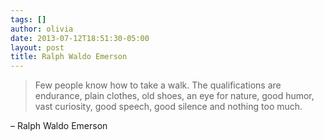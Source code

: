 ```yaml
---
tags: []
author: olivia
date: 2013-07-12T18:51:30-05:00
layout: post
title: Ralph Waldo Emerson
---
```


> Few people know how to take a walk. The qualifications are endurance, plain clothes, old shoes, an eye for nature, good humor, vast curiosity, good speech, good silence and nothing too much.

– Ralph Waldo Emerson
